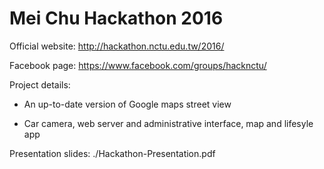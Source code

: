 # Mei Chu Hackathon 2016

Official website: http://hackathon.nctu.edu.tw/2016/

Facebook page: https://www.facebook.com/groups/hacknctu/

Project details:


 - An up-to-date version of Google maps street view

 - Car camera, web server and administrative interface, map and lifesyle app

Presentation slides: ./Hackathon-Presentation.pdf